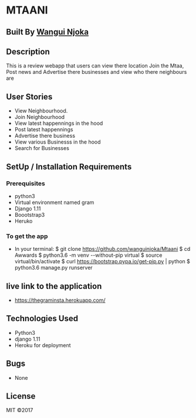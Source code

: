 # MTAANI
 ## Built By [Wangui Njoka](https://github.com/wanguinjoka/)
 ## Description
This is a review webapp that users can view there location Join the Mtaa, Post news and Advertise there businesses and view who there neighbours are
## User Stories
* View Neighbourhood.
* Join Neighbourhood
* View latest happennings in the hood
* Post latest happennings
* Advertise there business
* View various Businesss in the hood
* Search for Businesses
 ## SetUp / Installation Requirements
### Prerequisites
* python3
* Virtual environment named gram
* Django 1.11
* Boootstrap3
* Heruko
 ### To get the app
* In your terminal:
        $ git clone https://github.com/wanguinjoka/Mtaani
        $ cd Awwards
        $ python3.6 -m venv --without-pip virtual
        $ source virtual/bin/activate
        $ curl https://bootstrap.pypa.io/get-pip.py | python
		$ python3.6 manage.py runserver
 ## live link to the application
* https://thegraminsta.herokuapp.com/
 ## Technologies Used
* Python3
* django 1.11
* Heroku for deployment
 ## Bugs
* None
 ## License
MIT &copy;2017
